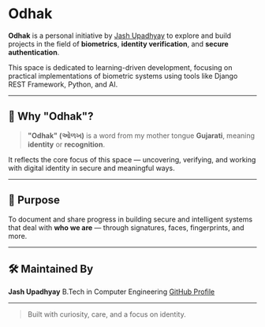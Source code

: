 # Odhak

**Odhak** is a personal initiative by [Jash Upadhyay](https://github.com/bitsbuild) to explore and build projects in the field of **biometrics**, **identity verification**, and **secure authentication**.

This space is dedicated to learning-driven development, focusing on practical implementations of biometric systems using tools like Django REST Framework, Python, and AI.

---

## 🧭 Why "Odhak"?

> **"Odhak" (ઓળખ)** is a word from my mother tongue **Gujarati**, meaning **identity** or **recognition**.

It reflects the core focus of this space — uncovering, verifying, and working with digital identity in secure and meaningful ways.

---

## 📌 Purpose

To document and share progress in building secure and intelligent systems that deal with **who we are** — through signatures, faces, fingerprints, and more.

---

## 🛠 Maintained By

**Jash Upadhyay**
B.Tech in Computer Engineering
[GitHub Profile](https://github.com/bitsbuild)

---

> Built with curiosity, care, and a focus on identity.

